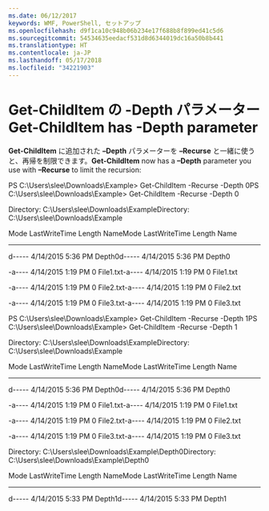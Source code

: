 ```yaml
---
ms.date: 06/12/2017
keywords: WMF, PowerShell, セットアップ
ms.openlocfilehash: d9f1ca10c948b06b234e17f688b8f899ed41c5d6
ms.sourcegitcommit: 54534635eedacf531d8d6344019dc16a50b8b441
ms.translationtype: HT
ms.contentlocale: ja-JP
ms.lasthandoff: 05/17/2018
ms.locfileid: "34221903"
---
```

# <a name="get-childitem-has--depth-parameter"></a><span data-ttu-id="93862-102">Get-ChildItem の -Depth パラメーター</span><span class="sxs-lookup"><span data-stu-id="93862-102">Get-ChildItem has -Depth parameter</span></span>
<span data-ttu-id="93862-103">**Get-ChildItem** に追加された **–Depth** パラメーターを **–Recurse** と一緒に使うと、再帰を制限できます。</span><span class="sxs-lookup"><span data-stu-id="93862-103">**Get-ChildItem** now has a **–Depth** parameter you use with **–Recurse** to limit the recursion:</span></span>

<span data-ttu-id="93862-104">PS C:\\Users\\slee\\Downloads\\Example&gt; Get-ChildItem -Recurse -Depth 0</span><span class="sxs-lookup"><span data-stu-id="93862-104">PS C:\\Users\\slee\\Downloads\\Example&gt; Get-ChildItem -Recurse -Depth 0</span></span>

<span data-ttu-id="93862-105">Directory: C:\\Users\\slee\\Downloads\\Example</span><span class="sxs-lookup"><span data-stu-id="93862-105">Directory: C:\\Users\\slee\\Downloads\\Example</span></span>

<span data-ttu-id="93862-106">Mode LastWriteTime Length Name</span><span class="sxs-lookup"><span data-stu-id="93862-106">Mode LastWriteTime Length Name</span></span>

---- ------------- ------ ----

<span data-ttu-id="93862-107">d----- 4/14/2015 5:36 PM Depth0</span><span class="sxs-lookup"><span data-stu-id="93862-107">d----- 4/14/2015 5:36 PM Depth0</span></span>

<span data-ttu-id="93862-108">-a---- 4/14/2015 1:19 PM 0 File1.txt</span><span class="sxs-lookup"><span data-stu-id="93862-108">-a---- 4/14/2015 1:19 PM 0 File1.txt</span></span>

<span data-ttu-id="93862-109">-a---- 4/14/2015 1:19 PM 0 File2.txt</span><span class="sxs-lookup"><span data-stu-id="93862-109">-a---- 4/14/2015 1:19 PM 0 File2.txt</span></span>

<span data-ttu-id="93862-110">-a---- 4/14/2015 1:19 PM 0 File3.txt</span><span class="sxs-lookup"><span data-stu-id="93862-110">-a---- 4/14/2015 1:19 PM 0 File3.txt</span></span>

<span data-ttu-id="93862-111">PS C:\\Users\\slee\\Downloads\\Example&gt; Get-ChildItem -Recurse -Depth 1</span><span class="sxs-lookup"><span data-stu-id="93862-111">PS C:\\Users\\slee\\Downloads\\Example&gt; Get-ChildItem -Recurse -Depth 1</span></span>

<span data-ttu-id="93862-112">Directory: C:\\Users\\slee\\Downloads\\Example</span><span class="sxs-lookup"><span data-stu-id="93862-112">Directory: C:\\Users\\slee\\Downloads\\Example</span></span>

<span data-ttu-id="93862-113">Mode LastWriteTime Length Name</span><span class="sxs-lookup"><span data-stu-id="93862-113">Mode LastWriteTime Length Name</span></span>

---- ------------- ------ ----

<span data-ttu-id="93862-114">d----- 4/14/2015 5:36 PM Depth0</span><span class="sxs-lookup"><span data-stu-id="93862-114">d----- 4/14/2015 5:36 PM Depth0</span></span>

<span data-ttu-id="93862-115">-a---- 4/14/2015 1:19 PM 0 File1.txt</span><span class="sxs-lookup"><span data-stu-id="93862-115">-a---- 4/14/2015 1:19 PM 0 File1.txt</span></span>

<span data-ttu-id="93862-116">-a---- 4/14/2015 1:19 PM 0 File2.txt</span><span class="sxs-lookup"><span data-stu-id="93862-116">-a---- 4/14/2015 1:19 PM 0 File2.txt</span></span>

<span data-ttu-id="93862-117">-a---- 4/14/2015 1:19 PM 0 File3.txt</span><span class="sxs-lookup"><span data-stu-id="93862-117">-a---- 4/14/2015 1:19 PM 0 File3.txt</span></span>

<span data-ttu-id="93862-118">Directory: C:\\Users\\slee\\Downloads\\Example\\Depth0</span><span class="sxs-lookup"><span data-stu-id="93862-118">Directory: C:\\Users\\slee\\Downloads\\Example\\Depth0</span></span>

<span data-ttu-id="93862-119">Mode LastWriteTime Length Name</span><span class="sxs-lookup"><span data-stu-id="93862-119">Mode LastWriteTime Length Name</span></span>

---- ------------- ------ ----

<span data-ttu-id="93862-120">d----- 4/14/2015 5:33 PM Depth1</span><span class="sxs-lookup"><span data-stu-id="93862-120">d----- 4/14/2015 5:33 PM Depth1</span></span>
